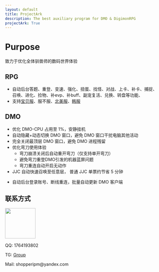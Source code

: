 ```yaml
---
layout: default
title: ProjectArk
description: The best auxiliary program for DMO & DigimonRPG
projectArk: True
---
```

# Purpose
致力于优化全体驯兽师的数码世界体验
## RPG
- 自动后台答题、重登、变速、强化、扭蛋、找怪、对战、上卡、补卡、捕捉、召唤、进化、捡物、补evp、补buff、副宠复活、兑换、转盘等功能、
- 支持[宝贝服](https://www.digimonol.com)、服不服、[北美服](https://dro.gameking.com)、[韩服](https://www.digimonrpg.com/Default)

## DMO
- 优化 DMO-CPU 占用至 1%，安静挂机
- 自动隐藏+动态切换 DMO 窗口，避免 DMO 窗口干扰电脑其他活动
- 完全关闭最顶层 DMO 窗口，避免 DMO 进程残留
- 优化弯刀使用体验
    - 弯刀崩溃关闭后自动重开弯刀（仅支持单开弯刀）
    - 避免弯刀重登DMO引发的机器蓝屏问题
    - 弯刀重连自动开启无动作
- JJC 自动快速召唤至任意层， 普通 JJC 单票约节省 5 分钟
<!--     - 指定层停止并转入 DATS 参与战斗 -->
- 自动后台登录账号、断线重连，批量自动更新 DMO 客户端

<!--  
- 自动截胡 Decode-II 扭蛋机，**仅限北美服**
    - 功能：一键后台托管，支持断线重连
    - 出货率：dcode2:hbu5 出货率约为 1.2:1
    - 出货量：hbu5 每日出货量约为 60~100
-->


## 联系方式

<img src="{{site.cdn}}/resource/me.jpg" width="100" height="100">

<p>QQ: 1764193802</p>
<p>TG: <a href="https://t.me/+0920spznfQZjMjNl">Group</a></p>
<p>Mail: shopperipm@yandex.com</p>

